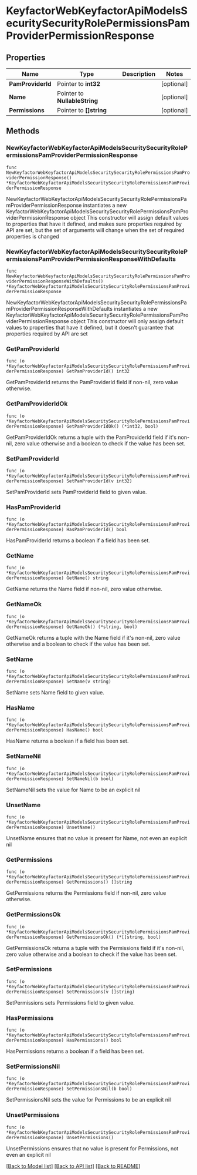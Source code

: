 # KeyfactorWebKeyfactorApiModelsSecuritySecurityRolePermissionsPamProviderPermissionResponse

## Properties

Name | Type | Description | Notes
------------ | ------------- | ------------- | -------------
**PamProviderId** | Pointer to **int32** |  | [optional] 
**Name** | Pointer to **NullableString** |  | [optional] 
**Permissions** | Pointer to **[]string** |  | [optional] 

## Methods

### NewKeyfactorWebKeyfactorApiModelsSecuritySecurityRolePermissionsPamProviderPermissionResponse

`func NewKeyfactorWebKeyfactorApiModelsSecuritySecurityRolePermissionsPamProviderPermissionResponse() *KeyfactorWebKeyfactorApiModelsSecuritySecurityRolePermissionsPamProviderPermissionResponse`

NewKeyfactorWebKeyfactorApiModelsSecuritySecurityRolePermissionsPamProviderPermissionResponse instantiates a new KeyfactorWebKeyfactorApiModelsSecuritySecurityRolePermissionsPamProviderPermissionResponse object
This constructor will assign default values to properties that have it defined,
and makes sure properties required by API are set, but the set of arguments
will change when the set of required properties is changed

### NewKeyfactorWebKeyfactorApiModelsSecuritySecurityRolePermissionsPamProviderPermissionResponseWithDefaults

`func NewKeyfactorWebKeyfactorApiModelsSecuritySecurityRolePermissionsPamProviderPermissionResponseWithDefaults() *KeyfactorWebKeyfactorApiModelsSecuritySecurityRolePermissionsPamProviderPermissionResponse`

NewKeyfactorWebKeyfactorApiModelsSecuritySecurityRolePermissionsPamProviderPermissionResponseWithDefaults instantiates a new KeyfactorWebKeyfactorApiModelsSecuritySecurityRolePermissionsPamProviderPermissionResponse object
This constructor will only assign default values to properties that have it defined,
but it doesn't guarantee that properties required by API are set

### GetPamProviderId

`func (o *KeyfactorWebKeyfactorApiModelsSecuritySecurityRolePermissionsPamProviderPermissionResponse) GetPamProviderId() int32`

GetPamProviderId returns the PamProviderId field if non-nil, zero value otherwise.

### GetPamProviderIdOk

`func (o *KeyfactorWebKeyfactorApiModelsSecuritySecurityRolePermissionsPamProviderPermissionResponse) GetPamProviderIdOk() (*int32, bool)`

GetPamProviderIdOk returns a tuple with the PamProviderId field if it's non-nil, zero value otherwise
and a boolean to check if the value has been set.

### SetPamProviderId

`func (o *KeyfactorWebKeyfactorApiModelsSecuritySecurityRolePermissionsPamProviderPermissionResponse) SetPamProviderId(v int32)`

SetPamProviderId sets PamProviderId field to given value.

### HasPamProviderId

`func (o *KeyfactorWebKeyfactorApiModelsSecuritySecurityRolePermissionsPamProviderPermissionResponse) HasPamProviderId() bool`

HasPamProviderId returns a boolean if a field has been set.

### GetName

`func (o *KeyfactorWebKeyfactorApiModelsSecuritySecurityRolePermissionsPamProviderPermissionResponse) GetName() string`

GetName returns the Name field if non-nil, zero value otherwise.

### GetNameOk

`func (o *KeyfactorWebKeyfactorApiModelsSecuritySecurityRolePermissionsPamProviderPermissionResponse) GetNameOk() (*string, bool)`

GetNameOk returns a tuple with the Name field if it's non-nil, zero value otherwise
and a boolean to check if the value has been set.

### SetName

`func (o *KeyfactorWebKeyfactorApiModelsSecuritySecurityRolePermissionsPamProviderPermissionResponse) SetName(v string)`

SetName sets Name field to given value.

### HasName

`func (o *KeyfactorWebKeyfactorApiModelsSecuritySecurityRolePermissionsPamProviderPermissionResponse) HasName() bool`

HasName returns a boolean if a field has been set.

### SetNameNil

`func (o *KeyfactorWebKeyfactorApiModelsSecuritySecurityRolePermissionsPamProviderPermissionResponse) SetNameNil(b bool)`

 SetNameNil sets the value for Name to be an explicit nil

### UnsetName
`func (o *KeyfactorWebKeyfactorApiModelsSecuritySecurityRolePermissionsPamProviderPermissionResponse) UnsetName()`

UnsetName ensures that no value is present for Name, not even an explicit nil
### GetPermissions

`func (o *KeyfactorWebKeyfactorApiModelsSecuritySecurityRolePermissionsPamProviderPermissionResponse) GetPermissions() []string`

GetPermissions returns the Permissions field if non-nil, zero value otherwise.

### GetPermissionsOk

`func (o *KeyfactorWebKeyfactorApiModelsSecuritySecurityRolePermissionsPamProviderPermissionResponse) GetPermissionsOk() (*[]string, bool)`

GetPermissionsOk returns a tuple with the Permissions field if it's non-nil, zero value otherwise
and a boolean to check if the value has been set.

### SetPermissions

`func (o *KeyfactorWebKeyfactorApiModelsSecuritySecurityRolePermissionsPamProviderPermissionResponse) SetPermissions(v []string)`

SetPermissions sets Permissions field to given value.

### HasPermissions

`func (o *KeyfactorWebKeyfactorApiModelsSecuritySecurityRolePermissionsPamProviderPermissionResponse) HasPermissions() bool`

HasPermissions returns a boolean if a field has been set.

### SetPermissionsNil

`func (o *KeyfactorWebKeyfactorApiModelsSecuritySecurityRolePermissionsPamProviderPermissionResponse) SetPermissionsNil(b bool)`

 SetPermissionsNil sets the value for Permissions to be an explicit nil

### UnsetPermissions
`func (o *KeyfactorWebKeyfactorApiModelsSecuritySecurityRolePermissionsPamProviderPermissionResponse) UnsetPermissions()`

UnsetPermissions ensures that no value is present for Permissions, not even an explicit nil

[[Back to Model list]](../README.md#documentation-for-models) [[Back to API list]](../README.md#documentation-for-api-endpoints) [[Back to README]](../README.md)


